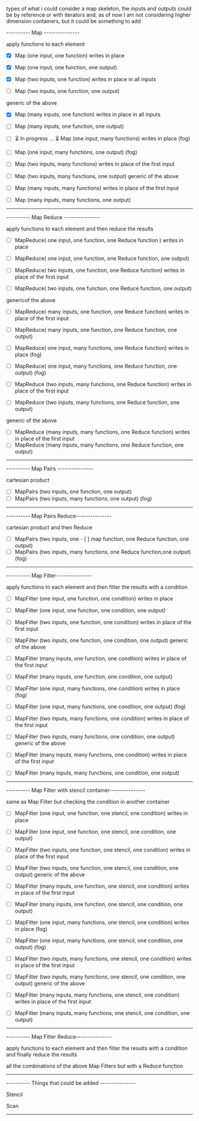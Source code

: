 types of what i could consider a map skeleton, the inputs and outputs could be by reference or with iterators and, as of now I am not considering higher dimension containers, but it could be something to add

---------- Map ---------------

apply functions to each element

- [x] Map (one input, one function) writes in place
- [x] Map (one input, one function, one output)

- [x] Map (two inputs, one function) writes in place in all inputs
- [ ] Map (two inputs, one function, one output)

generic of the above
- [x] Map (many inputs, one function) writes in place in all inputs
- [ ] Map (many inputs, one function, one output)

- [ ] ⏳ In progress ... ⏳ Map (one input, many functions) writes in place (fog)
- [ ] Map (one input, many functions, one output) (fog)

- [ ] Map (two inputs, many functions) writes in place of the first input
- [ ] Map (two inputs, many functions, one output)
generic of the above
- [ ] Map (many inputs, many functions) writes in place of the first input
- [ ] Map (many inputs, many functions, one output)
-------------------------------------

---------- Map Reduce ---------------

apply functions to each element and then reduce the results

- [ ] MapReduce( one input, one function, one Reduce function ) writes in place
- [ ] MapReduce( one input, one function, one Reduce function, one output)

- [ ] MapReduce( two inputs, one function, one Reduce function) writes in place of the first input
- [ ] MapReduce( two inputs, one function, one Reduce function, one output)

genericof the above
- [ ] MapReduce( many inputs, one function, one Reduce function) writes in place of the first input
- [ ] MapReduce( many inputs, one function, one Reduce function, one output)

- [ ] MapReduce( one input, many functions, one Reduce function) writes in place (fog)
- [ ] MapReduce( one input, many functions, one Reduce function, one output) (fog)

- [ ] MapReduce (two inputs, many functions, one Reduce function) writes in place of the first input
- [ ] MapReduce (two inputs, many functions, one Reduce function, one output)

generic of the above
- [ ] MapReduce (many inputs, many functions, one Reduce function) writes in place of the first input
- [ ] MapReduce (many inputs, many functions, one Reduce function, one output)
-------------------------------------

---------- Map Pairs ---------------

cartesian product

- [ ] MapPairs (two inputs, one function, one output)
- [ ] MapPairs (two inputs, many functions, one output) (fog)
-------------------------------------

---------- Map Pairs Reduce---------------

cartesian product and then Reduce

- [ ] MapPairs (two inputs, one - [ ] map function, one Reduce function, one output)
- [ ] MapPairs (two inputs, many functions, one Reduce function,one output) (fog)
-------------------------------------

---------- Map Filter---------------

apply functions to each element and then filter the results with a condition

- [ ] MapFilter (one input, one function, one condition) writes in place
- [ ] MapFilter (one input, one function, one condition, one output)

- [ ] MapFilter (two inputs, one function, one condition) writes in place of the first input
- [ ] MapFilter (two inputs, one function, one condition, one output)
generic of the above
- [ ] MapFilter (many inputs, one function, one condition) writes in place of the first input
- [ ] MapFilter (many inputs, one function, one condition, one output)

- [ ] MapFilter (one input, many functions, one condition) writes in place (fog)
- [ ] MapFilter (one input, many functions, one condition, one output) (fog)

- [ ] MapFilter (two inputs, many functions, one condition) writes in place of the first input
- [ ] MapFilter (two inputs, many functions, one condition, one output)
generic of the above
- [ ] MapFilter (many inputs, many functions, one condition) writes in place of the first input
- [ ] MapFilter (many inputs, many functions, one condition, one output)
-------------------------------------

---------- Map Filter with stencil container---------------

same as Map Filter but checking the condition in another container

- [ ] MapFilter (one input, one function, one stencil, one condition) writes in place
- [ ] MapFilter (one input, one function, one stencil, one condition, one output)

- [ ] MapFilter (two inputs, one function, one stencil, one condition) writes in place of the first input
- [ ] MapFilter (two inputs, one function, one stencil, one condition, one output)
generic of the above
- [ ] MapFilter (many inputs, one function, one stencil, one condition) writes in place of the first input
- [ ] MapFilter (many inputs, one function, one stencil, one condition, one output)

- [ ] MapFilter (one input, many functions, one stencil, one condition) writes in place (fog)
- [ ] MapFilter (one input, many functions, one stencil, one condition, one output) (fog)

- [ ] MapFilter (two inputs, many functions, one stencil, one condition) writes in place of the first input
- [ ] MapFilter (two inputs, many functions, one stencil, one condition, one output)
generic of the above
- [ ] MapFilter (many inputs, many functions, one stencil, one condition) writes in place of the first input
- [ ] MapFilter (many inputs, many functions, one stencil, one condition, one output)

-------------------------------------

---------- Map Filter Reduce---------------

apply functions to each element and then filter the results with a condition and finally reduce the results

all the combinations of the above Map Filters but with a Reduce function

-------------------------------------

---------- Things that could be added ---------------

Stencil

Scan

-------------------------------------



